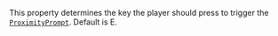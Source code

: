 This property determines the key the player should press to trigger the
[`ProximityPrompt`](https://create.roblox.com/docs/reference/engine/classes/ProximityPrompt). Default is E.